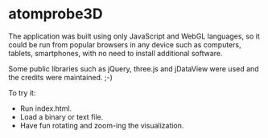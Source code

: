 # atomprobe3D

The application was built using only JavaScript and WebGL languages, so it could be run from popular browsers in any device such as computers, tablets, smartphones, with no need to install additional software.

Some public libraries such as jQuery, three.js and jDataView were used and the credits were maintained. ;-)

To try it:
* Run index.html.
* Load a binary or text file.
* Have fun rotating and zoom-ing the visualization.
